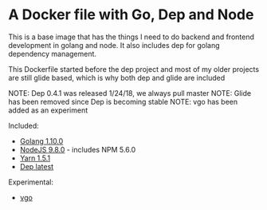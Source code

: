 # A Docker file with Go, Dep and Node

This is a base image that has the things I need to do backend and frontend development in golang and node. It also includes dep for golang dependency management.

This Dockerfile started before the dep project and most of my older projects are still glide based, which is why both dep and glide are included

NOTE: Dep 0.4.1 was released 1/24/18, we always pull master
NOTE: Glide has been removed since Dep is becoming stable
NOTE: vgo has been added as an experiment

Included:

* [Golang 1.10.0](https://golang.org/)
* [NodeJS 9.8.0](https://nodejs.org/en/) - includes NPM 5.6.0
* [Yarn 1.5.1](https://yarnpkg.com/)
* [Dep latest](https://github.com/golang/dep)

Experimental:

* [vgo](https://github.com/golang/vgo)
